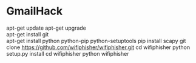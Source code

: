 # GmailHack
apt-get update 
apt-get upgrade  
apt-get install git  
apt-get install python
python-pip python-setuptools 
pip install scapy 
git clone https://github.com/wifiphisher/wifiphisher.git 
cd wifiphisher
python setup.py 
install  cd wifiphisher
python wifiphisher
